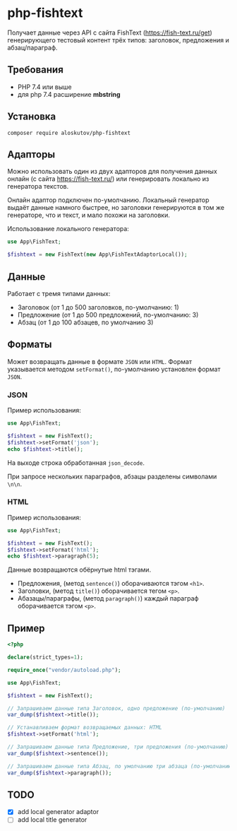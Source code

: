 # php-fishtext

Получает данные через API с сайта FishText (https://fish-text.ru/get) генерирующего тестовый контент трёх типов: заголовок, предложения и абзац/параграф.

## Требования

- PHP 7.4 или выше
- для php 7.4 расширение **mbstring**

## Установка

```shell
composer require aloskutov/php-fishtext
```

## Адапторы

Можно использовать один из двух адапторов для получения данных онлайн (с сайта https://fish-text.ru/) или генерировать локально из генератора текстов.

Онлайн адаптор подключен по-умолчанию. Локальный генератор выдаёт данные намного быстрее, но заголовки генерируются в том же генераторе, что и текст, и мало похожи на заголовки.

Использование локального генератора:

```php
use App\FishText;

$fishtext = new FishText(new App\FishTextAdaptorLocal());
```

## Данные

Работает с тремя типами данных:
- Заголовок (от 1 до 500 заголовков, по-умолчанию: 1)
- Предложение (от 1 до 500 предложений, по-умолчанию: 3)
- Абзац (от 1 до 100 абзацев, по умолчанию 3)

## Форматы

Может возвращать данные в формате `JSON` или `HTML`. Формат указывается методом `setFormat()`, по-умолчанию установлен формат `JSON`.

### JSON

Пример использования:

```php
use App\FishText;

$fishtext = new FishText();
$fishtext->setFormat('json');
echo $fishtext->title();
```

На выходе строка обработанная `json_decode`.


При запросе нескольких параграфов, абзацы разделены символами `\n\n`.

### HTML

Пример использования:

```php
use App\FishText;

$fishtext = new FishText();
$fishtext->setFormat('html');
echo $fishtext->paragraph(5);
```

Данные возвращаются обёрнутые html тэгами.

- Предложения, (метод `sentence()`) оборачиваются тэгом `<h1>`.
- Заголовки, (метод `title()`) оборачивается тегом `<p>`.
- Абазацы/параграфы, (метод `paragraph()`) каждый параграф оборачивается тэгом `<p>`.

## Пример

```php
<?php

declare(strict_types=1);

require_once("vendor/autoload.php");

use App\FishText;

$fishtext = new FishText();

// Запрашиваем данные типа Заголовок, одно предложение (по-умолчанию)
var_dump($fishtext->title());

// Устанавливаем формат возвращаемых данных: HTML
$fishtext->setFormat('html');

// Запрашиваем данные типа Предложение, три предложения (по-умолчанию)
var_dump($fishtext->sentence());

// Запрашиваем данные типа Абзац, по умолчанию три абзаца (по-умолчанию)
var_dump($fishtext->paragraph());
```

## TODO

- [x] add local generator adaptor
- [ ] add local title generator
